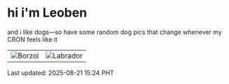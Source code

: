# hi i'm Leoben

and i like dogs—so have some random dog pics that change whenever my CRON feels like it

|  |  |
|--------|----------|
| ![Borzoi](https://random-dog-vercel.vercel.app/api/random-borzoi?v=1755761092) | ![Labrador](https://random-dog-vercel.vercel.app/api/random-labrador?v=1755761092) |

Last updated: 2025-08-21 15:24 PHT
